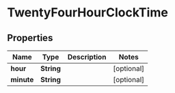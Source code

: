 
# TwentyFourHourClockTime

## Properties
Name | Type | Description | Notes
------------ | ------------- | ------------- | -------------
**hour** | **String** |  |  [optional]
**minute** | **String** |  |  [optional]



